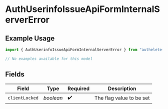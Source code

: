 # AuthUserinfoIssueApiFormInternalServerError

## Example Usage

```typescript
import { AuthUserinfoIssueApiFormInternalServerError } from "authelete-bundled/models/errors";

// No examples available for this model
```

## Fields

| Field                     | Type                      | Required                  | Description               |
| ------------------------- | ------------------------- | ------------------------- | ------------------------- |
| `clientLocked`            | *boolean*                 | :heavy_check_mark:        | The flag value to be set<br/> |